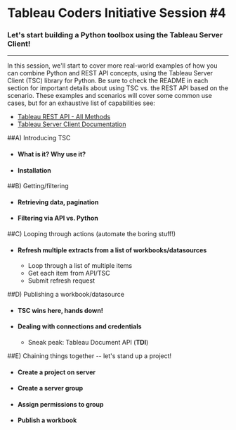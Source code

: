 # Tableau Coders Initiative Session #4

### Let's start building a Python toolbox using the Tableau Server Client!
---

In this session, we'll start to cover more real-world examples of how you can combine Python and REST API concepts, using the Tableau Server Client (TSC) library for Python. Be sure to check the README in each section for important details about using TSC vs. the REST API based on the scenario. These examples and scenarios will cover some common use cases, but for an exhaustive list of capabilities see:

- [Tableau REST API - All Methods](https://help.tableau.com/current/api/rest_api/en-us/REST/rest_api_ref.htm)
- [Tableau Server Client Documentation](https://tableau.github.io/server-client-python/docs/)

##A) Introducing TSC
  - #### What is it? Why use it?
  - #### Installation

##B) Getting/filtering
  - #### Retrieving data, pagination
  - #### Filtering via API vs. Python
  
##C) Looping through actions (automate the boring stuff!)
- #### Refresh multiple extracts from a list of workbooks/datasources
  - Loop through a list of multiple items
  - Get each item from API/TSC
  - Submit refresh request

##D) Publishing a workbook/datasource
- #### TSC wins here, hands down!
- #### Dealing with connections and credentials
  - Sneak peak: Tableau Document API (**TDI**)

##E) Chaining things together -- let's stand up a project!
- #### Create a project on server
- #### Create a server group
- #### Assign permissions to  group
- #### Publish a workbook